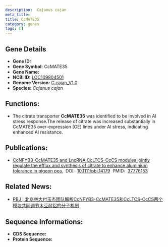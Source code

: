 ```yaml
---
description:  Cajanus cajan
meta_title:
title: CcMATE35
category: genes
tags: []
---
```


## Gene Details
- **Gene ID:**	[]()
- **Gene Symbol:** CcMATE35
- **Gene Name:** 
- **NCBI ID:** [LOC109804501](https://www.ncbi.nlm.nih.gov/gene/?term=LOC109804501)
- **Genome Version:** [C.cajan_V1.0]()
- **Species:** *Cajanus cajan*

## Functions:
   - The citrate transporter **CcMATE35** was identified to be involved in Al stress response.The release of citrate was increased substantially in CcMATE35 over-expression (OE) lines under Al stress, indicating enhanced Al resistance.

## Publications:
   - [CcNFYB3-CcMATE35 and LncRNA CcLTCS-CcCS modules jointly regulate the efflux and synthesis of citrate to enhance aluminium tolerance in pigeon pea.](https://onlinelibrary.wiley.com/doi/10.1111/pbi.14179)&nbsp;&nbsp;DOI:&nbsp;&nbsp;[10.1111/pbi.14179](https://onlinelibrary.wiley.com/doi/10.1111/pbi.14179)&nbsp;&nbsp;PMID:&nbsp;&nbsp;[37776153](https://pubmed.ncbi.nlm.nih.gov/37776153/)

## Related News:
   - [PBJ | 北京林大付玉杰团队解析CcNFYB3-CcMATE35和CcLTCS-CcCS两个模块共同调节木豆耐铝的分子机制](https://mp.weixin.qq.com/s?__biz=Mzg3MDEwNDEyMg==&mid=2247557115&idx=2&sn=fd5eaf76eac2d106f841512e351896a3&chksm=f939d058d07ffd55b41fda2d4e14aa09b6dd0bec574c85ff61e71753cf0e53767f40e92daa2b&scene=27&poc_token=HOKx5WWjRtKpa4TiiNSbpUn8wOlYaATtbGgK3Fyc)

## Sequence Informations:
- **CDS Sequence:**
- **Protein Sequence:**
